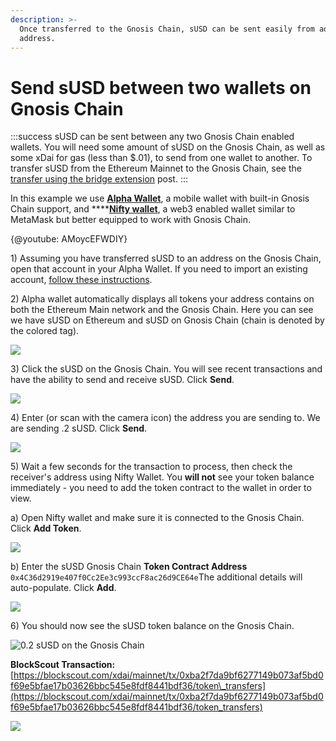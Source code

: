 ```yaml
---
description: >-
  Once transferred to the Gnosis Chain, sUSD can be sent easily from address to
  address.
---
```


# Send sUSD between two wallets on Gnosis Chain

:::success
sUSD can be sent between any two Gnosis Chain enabled wallets. You will need some amount of sUSD on the Gnosis Chain, as well as some xDai for gas \(less than $.01\), to send from one wallet to another. To transfer sUSD from the Ethereum Mainnet to the Gnosis Chain, see the [transfer using the bridge extension](/bridges/eth-gc/extensions/susd/transfer) post.
:::

In this example we use [**Alpha Wallet**](https://alphawallet.com/), a mobile wallet with built-in Gnosis Chain support, and ****[**Nifty wallet**](https://chrome.google.com/webstore/detail/nifty-wallet/jbdaocneiiinmjbjlgalhcelgbejmnid?hl=en), a web3 enabled wallet similar to MetaMask but better equipped to work with Gnosis Chain.

{@youtube: AMoycEFWDIY}

1\) Assuming you have transferred sUSD to an address on the Gnosis Chain, open that account in your Alpha Wallet. If you need to import an existing account, [follow these instructions](https://www.xdaichain.com/for-users/wallets/alpha-wallet/importing-an-existing-account-to-alpha-wallet).

2\) Alpha wallet automatically displays all tokens your address contains on both the Ethereum Main network and the Gnosis Chain. Here you can see we have sUSD on Ethereum and sUSD on Gnosis Chain \(chain is denoted by the colored tag\).

![](/img/bridges/synth1.png)

3\) Click the sUSD on the Gnosis Chain. You will see recent transactions and have the ability to send and receive sUSD. Click **Send**.

![](/img/bridges/send1-1.png)

4\) Enter \(or scan with the camera icon\) the address you are sending to. We are sending .2 sUSD. Click **Send**.

![](/img/bridges/send2.png)

5\) Wait a few seconds for the transaction to process, then check the receiver's address using Nifty Wallet. You **will not** see your token balance immediately - you need to add the token contract to the wallet in order to view.

a\) Open Nifty wallet and make sure it is connected to the Gnosis Chain. Click **Add Token**.

![](/img/bridges/xdai1.png)

b\) Enter the sUSD Gnosis Chain **Token Contract Address** `0x4C36d2919e407f0Cc2Ee3c993ccF8ac26d9CE64e`The additional details will auto-populate. Click **Add**.

![](/img/bridges/xdai_2.png)

6\) You should now see the sUSD token balance on the Gnosis Chain.

![0.2 sUSD on the Gnosis Chain](/img/bridges/xdai_3.png)

**BlockScout Transaction:**   
[https://blockscout.com/xdai/mainnet/tx/0xba2f7da9bf6277149b073af5bd0f69e5bfae17b03626bbc545e8fdf8441bdf36/token\_transfers](https://blockscout.com/xdai/mainnet/tx/0xba2f7da9bf6277149b073af5bd0f69e5bfae17b03626bbc545e8fdf8441bdf36/token_transfers)

![](/img/bridges/tx2.png)

